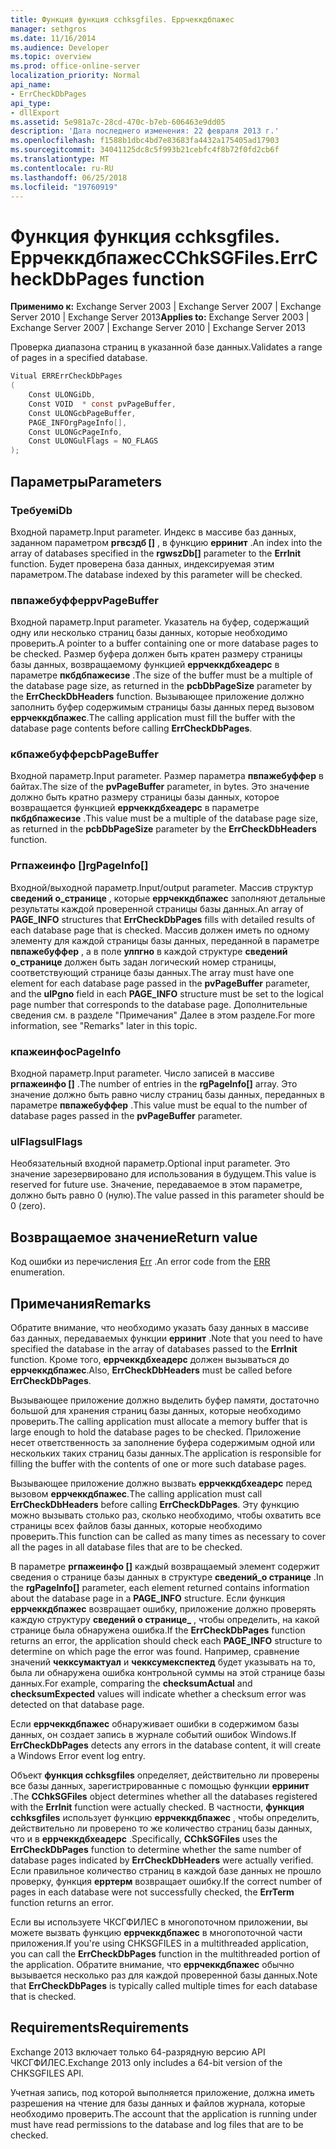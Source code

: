 ```yaml
---
title: Функция функция cchksgfiles. Еррчеккдбпажес
manager: sethgros
ms.date: 11/16/2014
ms.audience: Developer
ms.topic: overview
ms.prod: office-online-server
localization_priority: Normal
api_name:
- ErrCheckDbPages
api_type:
- dllExport
ms.assetid: 5e981a7c-28cd-470c-b7eb-606463e9dd05
description: 'Дата последнего изменения: 22 февраля 2013 г.'
ms.openlocfilehash: f1588b1dbc4bd7e83683fa4432a175405ad17903
ms.sourcegitcommit: 34041125dc8c5f993b21cebfc4f8b72f0fd2cb6f
ms.translationtype: MT
ms.contentlocale: ru-RU
ms.lasthandoff: 06/25/2018
ms.locfileid: "19760919"
---
```

# <a name="cchksgfileserrcheckdbpages-function"></a><span data-ttu-id="a33db-103">Функция функция cchksgfiles. Еррчеккдбпажес</span><span class="sxs-lookup"><span data-stu-id="a33db-103">CChkSGFiles.ErrCheckDbPages function</span></span>

<span data-ttu-id="a33db-104">**Применимо к:** Exchange Server 2003 | Exchange Server 2007 | Exchange Server 2010 | Exchange Server 2013</span><span class="sxs-lookup"><span data-stu-id="a33db-104">**Applies to:** Exchange Server 2003 | Exchange Server 2007 | Exchange Server 2010 | Exchange Server 2013</span></span>
  
<span data-ttu-id="a33db-105">Проверка диапазона страниц в указанной базе данных.</span><span class="sxs-lookup"><span data-stu-id="a33db-105">Validates a range of pages in a specified database.</span></span> 
  
```cs
Vitual ERRErrCheckDbPages  
(
    Const ULONGiDb,
    Const VOID  * const pvPageBuffer,
    Const ULONGcbPageBuffer,
    PAGE_INFOrgPageInfo[],
    Const ULONGcPageInfo,
    Const ULONGulFlags = NO_FLAGS
);

```

## <a name="parameters"></a><span data-ttu-id="a33db-106">Параметры</span><span class="sxs-lookup"><span data-stu-id="a33db-106">Parameters</span></span>

### <a name="idb"></a><span data-ttu-id="a33db-107">Требуем</span><span class="sxs-lookup"><span data-stu-id="a33db-107">iDb</span></span>
  
<span data-ttu-id="a33db-108">Входной параметр.</span><span class="sxs-lookup"><span data-stu-id="a33db-108">Input parameter.</span></span> <span data-ttu-id="a33db-109">Индекс в массиве баз данных, заданном параметром **ргвсздб []** , в функцию **ерринит** .</span><span class="sxs-lookup"><span data-stu-id="a33db-109">An index into the array of databases specified in the **rgwszDb[]** parameter to the **ErrInit** function.</span></span> <span data-ttu-id="a33db-110">Будет проверена база данных, индексируемая этим параметром.</span><span class="sxs-lookup"><span data-stu-id="a33db-110">The database indexed by this parameter will be checked.</span></span> 
    
### <a name="pvpagebuffer"></a><span data-ttu-id="a33db-111">пвпажебуффер</span><span class="sxs-lookup"><span data-stu-id="a33db-111">pvPageBuffer</span></span> 
  
<span data-ttu-id="a33db-112">Входной параметр.</span><span class="sxs-lookup"><span data-stu-id="a33db-112">Input parameter.</span></span> <span data-ttu-id="a33db-113">Указатель на буфер, содержащий одну или несколько страниц базы данных, которые необходимо проверить.</span><span class="sxs-lookup"><span data-stu-id="a33db-113">A pointer to a buffer containing one or more database pages to be checked.</span></span> <span data-ttu-id="a33db-114">Размер буфера должен быть кратен размеру страницы базы данных, возвращаемому функцией **еррчеккдбхеадерс** в параметре **пкбдбпажесизе** .</span><span class="sxs-lookup"><span data-stu-id="a33db-114">The size of the buffer must be a multiple of the database page size, as returned in the **pcbDbPageSize** parameter by the **ErrCheckDbHeaders** function.</span></span> <span data-ttu-id="a33db-115">Вызывающее приложение должно заполнить буфер содержимым страницы базы данных перед вызовом **еррчеккдбпажес**.</span><span class="sxs-lookup"><span data-stu-id="a33db-115">The calling application must fill the buffer with the database page contents before calling **ErrCheckDbPages**.</span></span>
    
### <a name="cbpagebuffer"></a><span data-ttu-id="a33db-116">кбпажебуффер</span><span class="sxs-lookup"><span data-stu-id="a33db-116">cbPageBuffer</span></span>
  
<span data-ttu-id="a33db-117">Входной параметр.</span><span class="sxs-lookup"><span data-stu-id="a33db-117">Input parameter.</span></span> <span data-ttu-id="a33db-118">Размер параметра **пвпажебуффер** в байтах.</span><span class="sxs-lookup"><span data-stu-id="a33db-118">The size of the **pvPageBuffer** parameter, in bytes.</span></span> <span data-ttu-id="a33db-119">Это значение должно быть кратно размеру страницы базы данных, которое возвращается функцией **еррчеккдбхеадерс** в параметре **пкбдбпажесизе** .</span><span class="sxs-lookup"><span data-stu-id="a33db-119">This value must be a multiple of the database page size, as returned in the **pcbDbPageSize** parameter by the **ErrCheckDbHeaders** function.</span></span> 
    
### <a name="rgpageinfo"></a><span data-ttu-id="a33db-120">Ргпажеинфо []</span><span class="sxs-lookup"><span data-stu-id="a33db-120">rgPageInfo[]</span></span> 
  
<span data-ttu-id="a33db-121">Входной/выходной параметр.</span><span class="sxs-lookup"><span data-stu-id="a33db-121">Input/output parameter.</span></span> <span data-ttu-id="a33db-122">Массив структур **сведений о\_странице** , которые **еррчеккдбпажес** заполняют детальные результаты каждой проверенной страницы базы данных.</span><span class="sxs-lookup"><span data-stu-id="a33db-122">An array of **PAGE\_INFO** structures that **ErrCheckDbPages** fills with detailed results of each database page that is checked.</span></span> <span data-ttu-id="a33db-123">Массив должен иметь по одному элементу для каждой страницы базы данных, переданной в параметре **пвпажебуффер** , а в поле **улпгно** в каждой структуре **сведений о\_странице** должен быть задан логический номер страницы, соответствующий странице базы данных.</span><span class="sxs-lookup"><span data-stu-id="a33db-123">The array must have one element for each database page passed in the **pvPageBuffer** parameter, and the **ulPgno** field in each **PAGE\_INFO** structure must be set to the logical page number that corresponds to the database page.</span></span> <span data-ttu-id="a33db-124">Дополнительные сведения см. в разделе "Примечания" Далее в этом разделе.</span><span class="sxs-lookup"><span data-stu-id="a33db-124">For more information, see "Remarks" later in this topic.</span></span> 
    
### <a name="cpageinfo"></a><span data-ttu-id="a33db-125">кпажеинфо</span><span class="sxs-lookup"><span data-stu-id="a33db-125">cPageInfo</span></span>
  
<span data-ttu-id="a33db-126">Входной параметр.</span><span class="sxs-lookup"><span data-stu-id="a33db-126">Input parameter.</span></span> <span data-ttu-id="a33db-127">Число записей в массиве **ргпажеинфо []** .</span><span class="sxs-lookup"><span data-stu-id="a33db-127">The number of entries in the **rgPageInfo[]** array.</span></span> <span data-ttu-id="a33db-128">Это значение должно быть равно числу страниц базы данных, переданных в параметре **пвпажебуффер** .</span><span class="sxs-lookup"><span data-stu-id="a33db-128">This value must be equal to the number of database pages passed in the **pvPageBuffer** parameter.</span></span> 
    
### <a name="ulflags"></a><span data-ttu-id="a33db-129">ulFlags</span><span class="sxs-lookup"><span data-stu-id="a33db-129">ulFlags</span></span> 
  
<span data-ttu-id="a33db-130">Необязательный входной параметр.</span><span class="sxs-lookup"><span data-stu-id="a33db-130">Optional input parameter.</span></span> <span data-ttu-id="a33db-131">Это значение зарезервировано для использования в будущем.</span><span class="sxs-lookup"><span data-stu-id="a33db-131">This value is reserved for future use.</span></span> <span data-ttu-id="a33db-132">Значение, передаваемое в этом параметре, должно быть равно 0 (нулю).</span><span class="sxs-lookup"><span data-stu-id="a33db-132">The value passed in this parameter should be 0 (zero).</span></span>
    
## <a name="return-value"></a><span data-ttu-id="a33db-133">Возвращаемое значение</span><span class="sxs-lookup"><span data-stu-id="a33db-133">Return value</span></span>

<span data-ttu-id="a33db-134">Код ошибки из перечисления [Err](cchksgfiles-err-enumeration.md) .</span><span class="sxs-lookup"><span data-stu-id="a33db-134">An error code from the [ERR](cchksgfiles-err-enumeration.md) enumeration.</span></span> 
  
## <a name="remarks"></a><span data-ttu-id="a33db-135">Примечания</span><span class="sxs-lookup"><span data-stu-id="a33db-135">Remarks</span></span>

<span data-ttu-id="a33db-136">Обратите внимание, что необходимо указать базу данных в массиве баз данных, передаваемых функции **ерринит** .</span><span class="sxs-lookup"><span data-stu-id="a33db-136">Note that you need to have specified the database in the array of databases passed to the **ErrInit** function.</span></span> <span data-ttu-id="a33db-137">Кроме того, **еррчеккдбхеадерс** должен вызываться до **еррчеккдбпажес**.</span><span class="sxs-lookup"><span data-stu-id="a33db-137">Also, **ErrCheckDbHeaders** must be called before **ErrCheckDbPages**.</span></span>
  
<span data-ttu-id="a33db-138">Вызывающее приложение должно выделить буфер памяти, достаточно большой для хранения страниц базы данных, которые необходимо проверить.</span><span class="sxs-lookup"><span data-stu-id="a33db-138">The calling application must allocate a memory buffer that is large enough to hold the database pages to be checked.</span></span> <span data-ttu-id="a33db-139">Приложение несет ответственность за заполнение буфера содержимым одной или нескольких таких страниц базы данных.</span><span class="sxs-lookup"><span data-stu-id="a33db-139">The application is responsible for filling the buffer with the contents of one or more such database pages.</span></span> 
  
<span data-ttu-id="a33db-140">Вызывающее приложение должно вызвать **еррчеккдбхеадерс** перед вызовом **еррчеккдбпажес**.</span><span class="sxs-lookup"><span data-stu-id="a33db-140">The calling application must call **ErrCheckDbHeaders** before calling **ErrCheckDbPages**.</span></span> <span data-ttu-id="a33db-141">Эту функцию можно вызывать столько раз, сколько необходимо, чтобы охватить все страницы всех файлов базы данных, которые необходимо проверить.</span><span class="sxs-lookup"><span data-stu-id="a33db-141">This function can be called as many times as necessary to cover all the pages in all database files that are to be checked.</span></span>
  
<span data-ttu-id="a33db-142">В параметре **ргпажеинфо []** каждый возвращаемый элемент содержит сведения о странице базы данных в структуре **сведений\_о странице** .</span><span class="sxs-lookup"><span data-stu-id="a33db-142">In the **rgPageInfo[]** parameter, each element returned contains information about the database page in a **PAGE\_INFO** structure.</span></span> <span data-ttu-id="a33db-143">Если функция **еррчеккдбпажес** возвращает ошибку, приложение должно проверять каждую структуру **сведений о странице\_** , чтобы определить, на какой странице была обнаружена ошибка.</span><span class="sxs-lookup"><span data-stu-id="a33db-143">If the **ErrCheckDbPages** function returns an error, the application should check each **PAGE\_INFO** structure to determine on which page the error was found.</span></span> <span data-ttu-id="a33db-144">Например, сравнение значений **чекксумактуал** и **чекксумекспектед** будет указывать на то, была ли обнаружена ошибка контрольной суммы на этой странице базы данных.</span><span class="sxs-lookup"><span data-stu-id="a33db-144">For example, comparing the **checksumActual** and **checksumExpected** values will indicate whether a checksum error was detected on that database page.</span></span> 
  
<span data-ttu-id="a33db-145">Если **еррчеккдбпажес** обнаруживает ошибки в содержимом базы данных, он создает запись в журнале событий ошибок Windows.</span><span class="sxs-lookup"><span data-stu-id="a33db-145">If **ErrCheckDbPages** detects any errors in the database content, it will create a Windows Error event log entry.</span></span> 
  
<span data-ttu-id="a33db-146">Объект **функция cchksgfiles** определяет, действительно ли проверены все базы данных, зарегистрированные с помощью функции **ерринит** .</span><span class="sxs-lookup"><span data-stu-id="a33db-146">The **CChkSGFiles** object determines whether all the databases registered with the **ErrInit** function were actually checked.</span></span> <span data-ttu-id="a33db-147">В частности, **функция cchksgfiles** использует функцию **еррчеккдбпажес** , чтобы определить, действительно ли проверено то же количество страниц базы данных, что и в **еррчеккдбхеадерс** .</span><span class="sxs-lookup"><span data-stu-id="a33db-147">Specifically, **CChkSGFiles** uses the **ErrCheckDbPages** function to determine whether the same number of database pages indicated by **ErrCheckDbHeaders** were actually verified.</span></span> <span data-ttu-id="a33db-148">Если правильное количество страниц в каждой базе данных не прошло проверку, функция **ерртерм** возвращает ошибку.</span><span class="sxs-lookup"><span data-stu-id="a33db-148">If the correct number of pages in each database were not successfully checked, the **ErrTerm** function returns an error.</span></span> 
  
<span data-ttu-id="a33db-149">Если вы используете ЧКСГФИЛЕС в многопоточном приложении, вы можете вызвать функцию **еррчеккдбпажес** в многопоточной части приложения.</span><span class="sxs-lookup"><span data-stu-id="a33db-149">If you're using CHKSGFILES in a multithreaded application, you can call the **ErrCheckDbPages** function in the multithreaded portion of the application.</span></span> <span data-ttu-id="a33db-150">Обратите внимание, что **еррчеккдбпажес** обычно вызывается несколько раз для каждой проверенной базы данных.</span><span class="sxs-lookup"><span data-stu-id="a33db-150">Note that **ErrCheckDbPages** is typically called multiple times for each database that is checked.</span></span> 
  
## <a name="requirements"></a><span data-ttu-id="a33db-151">Requirements</span><span class="sxs-lookup"><span data-stu-id="a33db-151">Requirements</span></span>

<span data-ttu-id="a33db-152">Exchange 2013 включает только 64-разрядную версию API ЧКСГФИЛЕС.</span><span class="sxs-lookup"><span data-stu-id="a33db-152">Exchange 2013 only includes a 64-bit version of the CHKSGFILES API.</span></span>
  
<span data-ttu-id="a33db-153">Учетная запись, под которой выполняется приложение, должна иметь разрешения на чтение для базы данных и файлов журнала, которые необходимо проверить.</span><span class="sxs-lookup"><span data-stu-id="a33db-153">The account that the application is running under must have read permissions to the database and log files that are to be checked.</span></span>
  

